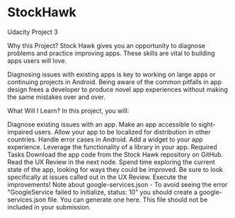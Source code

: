 # StockHawk
Udacity Project 3

Why this Project?
Stock Hawk gives you an opportunity to diagnose problems and practice improving apps. These skills are vital to building apps users will love.

Diagnosing issues with existing apps is key to working on large apps or continuing projects in Android. Being aware of the common pitfalls in app design frees a developer to produce novel app experiences without making the same mistakes over and over.

What Will I Learn?
In this project, you will:

Diagnose existing issues with an app.
Make an app accessible to sight-impaired users.
Allow your app to be localized for distribution in other countries.
Handle error cases in Android.
Add a widget to your app experience.
Leverage the functionality of a library in your app.
Required Tasks
Download the app code from the Stock Hawk repository on GitHub.
Read the UX Review in the next node.
Spend time exploring the current state of the app, looking for ways they could be improved. Be sure to look specifically at issues called out in the UX Review.
Execute the improvements!
Note about google-services.json - To avoid seeing the error "GoogleService failed to initialize, status: 10" you should create a google-services.json file. You can generate one here. This file should not be included in your submission.
